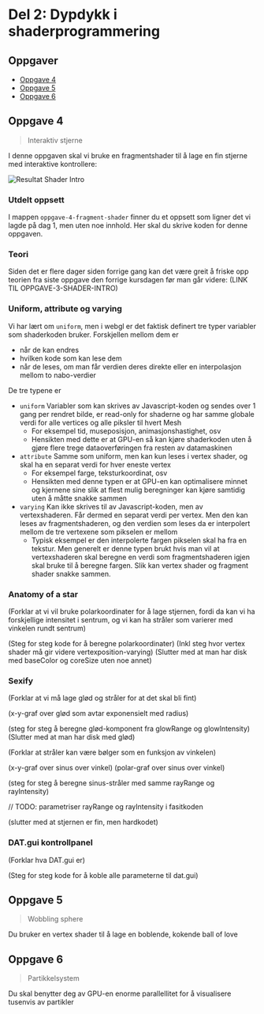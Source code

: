 # Del 2: Dypdykk i shaderprogrammering

## Oppgaver

- [Oppgave 4](#oppgave-4)
- [Oppgave 5](#oppgave-5)
- [Oppgave 6](#oppgave-6)

## Oppgave 4

> Interaktiv stjerne

I denne oppgaven skal vi bruke en fragmentshader til å lage en fin stjerne med interaktive kontrollere:

![Resultat Shader Intro](./bilder/fasit-oppgave4-controlpanel-small.gif)

### Utdelt oppsett

I mappen `oppgave-4-fragment-shader` finner du et oppsett som ligner det vi lagde på dag 1, men uten noe innhold. Her skal du skrive koden for denne oppgaven.

### Teori

Siden det er flere dager siden forrige gang kan det være greit å friske opp teorien fra siste oppgave den forrige kursdagen før man går videre: (LINK TIL OPPGAVE-3-SHADER-INTRO)

### Uniform, attribute og varying

Vi har lært om `uniform`, men i webgl er det faktisk definert tre typer variabler som shaderkoden bruker. Forskjellen mellom dem er
 
- når de kan endres
- hvilken kode som kan lese dem
- når de leses, om man får verdien deres direkte eller en interpolasjon mellom to nabo-verdier

De tre typene er

- `uniform` Variabler som kan skrives av Javascript-koden og sendes over 1 gang per rendret bilde, er read-only for shaderne og har samme globale verdi for alle vertices og alle piksler til hvert Mesh
  - For eksempel tid, museposisjon, animasjonshastighet, osv
  - Hensikten med dette er at GPU-en så kan kjøre shaderkoden uten å gjøre flere trege dataoverføringen fra resten av datamaskinen
- `attribute` Samme som uniform, men kan kun leses i vertex shader, og skal ha en separat verdi for hver eneste vertex
  - For eksempel farge, teksturkoordinat, osv
  - Hensikten med denne typen er at GPU-en kan optimalisere minnet og kjernene sine slik at flest mulig beregninger kan kjøre samtidig uten å måtte snakke sammen
- `varying` Kan ikke skrives til av Javascript-koden, men av vertexshaderen. Får dermed en separat verdi per vertex. Men den kan leses av fragmentshaderen, og den verdien som leses da er interpolert mellom de tre vertexene som pikselen er mellom
  - Typisk eksempel er den interpolerte fargen pikselen skal ha fra en tekstur. Men generelt er denne typen brukt hvis man vil at vertexshaderen skal beregne en verdi som fragmentshaderen igjen skal bruke til å beregne fargen. Slik kan vertex shader og fragment shader snakke sammen.

### Anatomy of a star

(Forklar at vi vil bruke polarkoordinater for å lage stjernen, fordi da kan vi ha forskjellige intensitet i sentrum, og vi kan ha stråler som varierer med vinkelen rundt sentrum)

(Steg for steg kode for å beregne polarkoordinater)
(Inkl steg hvor vertex shader må gir videre vertexposition-varying)
(Slutter med at man har disk med baseColor og coreSize uten noe annet)

### Sexify

(Forklar at vi må lage glød og stråler for at det skal bli fint)

(x-y-graf over glød som avtar exponensielt med radius)

(steg for steg å beregne glød-komponent fra glowRange og glowIntensity)
(Slutter med at man har disk med glød)

(Forklar at stråler kan være bølger som en funksjon av vinkelen)

(x-y-graf over sinus over vinkel)
(polar-graf over sinus over vinkel)

(steg for steg å beregne sinus-stråler med samme rayRange og rayIntensity)

// TODO: parametriser rayRange og rayIntensity i fasitkoden

(slutter med at stjernen er fin, men hardkodet)

### DAT.gui kontrollpanel

(Forklar hva DAT.gui er)

(Steg for steg kode for å koble alle parameterne til dat.gui)

## Oppgave 5

> Wobbling sphere

Du bruker en vertex shader til å lage en boblende, kokende ball of love

## Oppgave 6

> Partikkelsystem

Du skal benytter deg av GPU-en enorme parallellitet for å visualisere tusenvis av partikler
